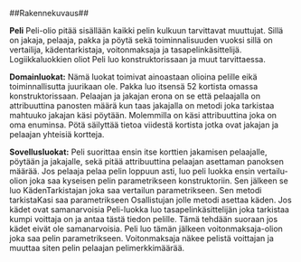 ##Rakennekuvaus##

**Peli**
Peli-olio pitää sisällään kaikki pelin kulkuun tarvittavat muuttujat. Sillä on jakaja, pelaaja, pakka ja pöytä sekä toiminnalisuuden vuoksi sillä on vertailija, kädentarkistaja, voitonmaksaja ja tasapelinkäsittelijä. Logiikkaluokkien oliot Peli luo konstruktorissaan ja muut tarvittaessa.

**Domainluokat:**
Nämä luokat toimivat ainoastaan olioina pelille eikä toiminnallisutta juurikaan ole. Pakka luo itsensä 52 kortista omassa konstruktorissaan. Pelaajan ja jakajan erona on se että pelaajalla on attribuuttina panosten määrä kun taas jakajalla on metodi joka tarkistaa mahtuuko jakajan käsi pöytään. Molemmilla on käsi attribuuttina joka on oma enuminsa.
Pötä säilyttää tietoa viidestä kortista jotka ovat jakajan ja pelaajan yhteisiä kortteja.

**Sovellusluokat:**
Peli suorittaa ensin itse korttien jakamisen pelaajalle, pöytään ja jakajalle, sekä pitää attribuuttina pelaajan asettaman panoksen määrää. Jos pelaaja pelaa pelin loppuun asti, luo peli luokka ensin vertailu-olion joka saa kyseisen pelin parametrikseen konstruktoriin. Sen jälkeen se luo KädenTarkistajan joka saa vertailun parametrikseen. Sen metodi tarkistaKasi saa parametrikseen Osallistujan jolle metodi asettaa käden.
Jos kädet ovat samanarvoisia Peli-luokka luo tasapelinkäsittelijän joka tarkistaa kumpi voittaja on ja antaa tästä tiedon pelille. Tämä tehdään suoraan jos kädet eivät ole samanarvoisia. 
Peli luo tämän jälkeen voitonmaksaja-olion joka saa pelin parametrikseen. Voitonmaksaja näkee pelistä voittajan ja muuttaa siten pelin pelaajan pelimerkkimäärää.
